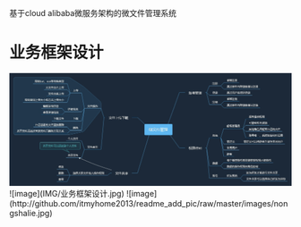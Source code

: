 基于cloud alibaba微服务架构的微文件管理系统
# 业务框架设计
<img src="IMG/业务框架设计.jpg" width=""/>
![image](IMG/业务框架设计.jpg)
![image](http://github.com/itmyhome2013/readme_add_pic/raw/master/images/nongshalie.jpg)
